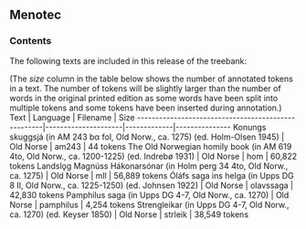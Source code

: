 ## Menotec

### Contents

The following texts are included in this release of the treebank:

(The _size_ column in the table below shows the number of annotated tokens in a
text. The number of tokens will be slightly larger than the number of words in
the original printed edition as some words have been split into multiple tokens
and some tokens have been inserted during annotation.)
  Text                                                | Language            | Filename    | Size
  ----------------------------------------------------|---------------------|-------------|---------------
  Konungs skuggsjá (in AM 243 bα fol, Old Norw., ca. 1275) (ed. Holm-Olsen 1945) | Old Norse           | am243       |      44 tokens
  The Old Norwegian homily book (in AM 619 4to, Old Norw., ca. 1200-1225) (ed. Indrebø 1931) | Old Norse           | hom         |  60,822 tokens
  Landslǫg Magnúss Hákonarsónar (in Holm perg 34 4to, Old Norw., ca. 1275) | Old Norse           | mll         |  56,889 tokens
  Óláfs saga ins helga (in Upps DG 8 II, Old Norw., ca. 1225-1250) (ed. Johnsen 1922) | Old Norse           | olavssaga   |  42,830 tokens
  Pamphilus saga (in Upps DG 4-7, Old Norw., ca. 1270) | Old Norse           | pamphilus   |   4,254 tokens
  Strengleikar (in Upps DG 4-7, Old Norw., ca. 1270) (ed. Keyser 1850) | Old Norse           | strleik     |  38,549 tokens
